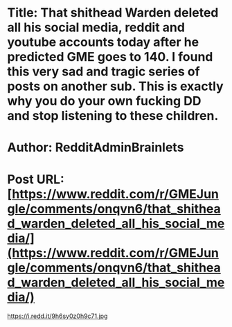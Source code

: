 # Title: That shithead Warden deleted all his social media, reddit and youtube accounts today after he predicted GME goes to 140. I found this very sad and tragic series of posts on another sub. This is exactly why you do your own fucking DD and stop listening to these children.
# Author: RedditAdminBrainlets
# Post URL: [https://www.reddit.com/r/GMEJungle/comments/onqvn6/that_shithead_warden_deleted_all_his_social_media/](https://www.reddit.com/r/GMEJungle/comments/onqvn6/that_shithead_warden_deleted_all_his_social_media/)


https://i.redd.it/9h6sy0z0h9c71.jpg
